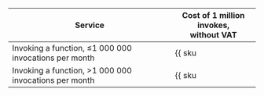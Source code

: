 | Service | Cost of 1 million invokes, <br>without VAT |
| ----- | ----- |
| Invoking a function, &le;1 000 000 invocations per month | {{ sku|USD|serverless.functions.invocations.v1|string }} |
| Invoking a function, >1 000 000 invocations per month | {{ sku|USD|serverless.functions.invocations.v1|pricingRate.1|string }} |
